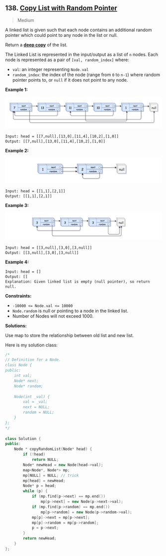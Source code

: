 ## 138. [Copy List with Random Pointer](https://leetcode.com/problems/copy-list-with-random-pointer/)

> Medium

A linked list is given such that each node contains an additional random pointer which could point to any node in the list or null.

Return a [**deep copy**](https://en.wikipedia.org/wiki/Object_copying#Deep_copy) of the list.

The Linked List is represented in the input/output as a list of `n` nodes. Each node is represented as a pair of `[val, random_index]` where:

- `val`: an integer representing `Node.val`
- `random_index`: the index of the node (range from `0` to `n-1`) where random pointer points to, or `null` if it does not point to any node.

 

**Example 1:**

![img](./imgs/138.png)

```
Input: head = [[7,null],[13,0],[11,4],[10,2],[1,0]]
Output: [[7,null],[13,0],[11,4],[10,2],[1,0]]
```

**Example 2:**

![img](./imgs/138-2.png)

```
Input: head = [[1,1],[2,1]]
Output: [[1,1],[2,1]]
```

**Example 3:**

**![img](./imgs/138-3.png)**

```
Input: head = [[3,null],[3,0],[3,null]]
Output: [[3,null],[3,0],[3,null]]
```

**Example 4:**

```
Input: head = []
Output: []
Explanation: Given linked list is empty (null pointer), so return null.
```

 

**Constraints:**

- `-10000 <= Node.val <= 10000`
- `Node.random` is null or pointing to a node in the linked list.
- Number of Nodes will not exceed 1000.



**Solutions:**

Use map to store the relationship between old list and new list.

Here is my solution class:

```c++
/*
// Definition for a Node.
class Node {
public:
	int val;
	Node* next;
	Node* random;

	Node(int _val) {
		val = _val;
		next = NULL;
		random = NULL;
	}
};
*/

class Solution {
public:
	Node * copyRandomList(Node* head) {
		if (!head)
			return NULL;
		Node* newHead = new Node(head->val);
		map<Node*, Node*> mp;
		mp[NULL] = NULL; // trick
		mp[head] = newHead;
		Node* p = head;
		while (p) {
			if (mp.find(p->next) == mp.end())
				mp[p->next] = new Node(p->next->val);
			if (mp.find(p->random) == mp.end())
				mp[p->random] = new Node(p->random->val);
			mp[p]->next = mp[p->next];
			mp[p]->random = mp[p->random];
			p = p->next;
		}
		return newHead;
	}
};
```

